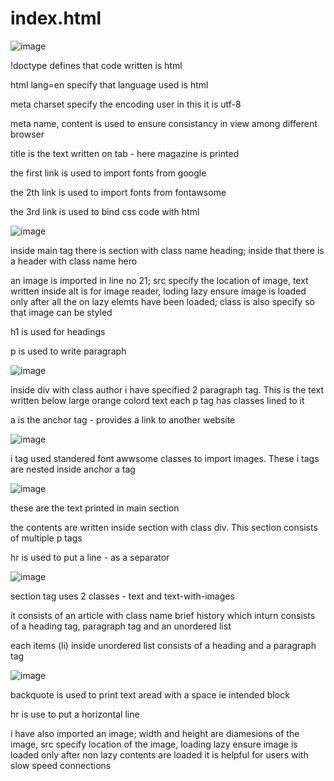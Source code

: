 
# index.html

![image](https://github.com/EaswaranPottiK/Grid-Magazine/assets/38095510/155dc4ab-278d-48d7-859a-5726f49910ed)

!doctype defines that code written is html

html lang=en specify that language used is html

meta charset specify the encoding user in this it is utf-8

meta name, content is used to ensure consistancy in view among different browser

title is the text written on tab - here magazine is printed 

the first link is used to import fonts from google 

the 2th link is used to import fonts from fontawsome 

the 3rd link is used to bind css code with html

![image](https://github.com/EaswaranPottiK/Grid-Magazine/assets/38095510/109418c8-7fbc-4cd2-81be-0df57d7a5017)

inside main tag there is section with class name heading; inside that there is a header with class name hero 

an image is imported in line no 21; src specify the location of image, text written inside alt is for image reader, loding lazy ensure image is loaded only after all the on lazy elemts have been loaded; class is also specify so that image can be styled 

h1 is used for headings 

p is used to write paragraph

![image](https://github.com/EaswaranPottiK/Grid-Magazine/assets/38095510/d43e09af-6c77-4fbb-8248-be33f0bf3513)

inside div with class author i have specified 2 paragraph tag. This is the text written below large orange colord text 
each p tag has classes lined to it 

a is the anchor tag - provides a link to another website 

![image](https://github.com/EaswaranPottiK/Grid-Magazine/assets/38095510/1ac0fbf7-05e3-4232-b0f2-914ce908e739)

i tag used standered font awwsome classes to import images. These i tags are nested inside anchor a tag

![image](https://github.com/EaswaranPottiK/Grid-Magazine/assets/38095510/aacf3083-7381-45a1-8e7c-a5557767beab)

these are the text printed in main section 

the contents are written inside section with class div. This section consists of multiple p tags 

hr is used to put a line - as a separator 

![image](https://github.com/EaswaranPottiK/Grid-Magazine/assets/38095510/fd1790d7-8cf9-42e1-ac94-88d19e4eb036)

section tag uses 2 classes - text and text-with-images 

it consists of an article with class name brief history which inturn consists of a heading tag, paragraph tag and an
unordered list

each items (li) inside unordered list consists of a heading and a paragraph tag

![image](https://github.com/EaswaranPottiK/Grid-Magazine/assets/38095510/d76f3a8b-d249-4d4b-9d95-5a352d3131b7)

backquote is used to print text aread with a space ie intended block 

hr is use to put a horizontal line 

i have also imported an image; width and height are diamesions of the image, src specify location of the image, loading lazy ensure image is loaded only after non lazy contents are loaded it is helpful for users with slow speed connections 








































